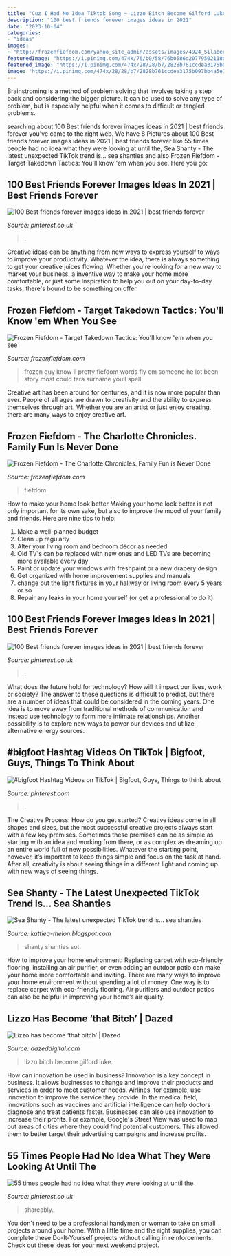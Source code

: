 ```yaml
---
title: "Cuz I Had No Idea Tiktok Song ~ Lizzo Bitch Become Gilford Luke"
description: "100 best friends forever images ideas in 2021"
date: "2023-10-04"
categories:
- "ideas"
images:
- "http://frozenfiefdom.com/yahoo_site_admin/assets/images/4924_Silabert_6_18_14.169110355_std.jpg"
featuredImage: "https://i.pinimg.com/474x/76/b0/58/76b0586d20779502118d00c83495bf3d.jpg"
featured_image: "https://i.pinimg.com/474x/28/28/b7/2828b761ccdea3175b097bb4a5e77f97.jpg"
image: "https://i.pinimg.com/474x/28/28/b7/2828b761ccdea3175b097bb4a5e77f97.jpg"
---
```



Brainstroming is a method of problem solving that involves taking a step back and considering the bigger picture. It can be used to solve any type of problem, but is especially helpful when it comes to difficult or tangled problems.

	

		
searching about 100 Best friends forever images ideas in 2021 | best friends forever you've came to the right web. We have 8 Pictures about 100 Best friends forever images ideas in 2021 | best friends forever like 55 times people had no idea what they were looking at until the, Sea Shanty - The latest unexpected TikTok trend is... sea shanties and also Frozen Fiefdom - Target Takedown Tactics: You&#039;ll know &#039;em when you see. Here you go:
		
    
## 100 Best Friends Forever Images Ideas In 2021 | Best Friends Forever

<img loading=lazy src="https://i.pinimg.com/474x/28/28/b7/2828b761ccdea3175b097bb4a5e77f97.jpg" onerror="this.onerror=null;this.src='https://tse2.mm.bing.net/th?id=OIP.rFJSCHrou2Ox2DZLJiMeZQAAAA&amp;pid=15.1';" alt="100 Best friends forever images ideas in 2021 | best friends forever">

_Source: pinterest.co.uk_

>. 

	

Creative ideas can be anything from new ways to express yourself to ways to improve your productivity. Whatever the idea, there is always something to get your creative juices flowing. Whether you're looking for a new way to market your business, a inventive way to make your home more comfortable, or just some Inspiration to help you out on your day-to-day tasks, there's bound to be something on offer.

    
## Frozen Fiefdom - Target Takedown Tactics: You&#039;ll Know &#039;em When You See

<img loading=lazy src="http://frozenfiefdom.com/yahoo_site_admin/assets/images/4924_Silabert_6_18_14.169110355_std.jpg" onerror="this.onerror=null;this.src='https://tse3.mm.bing.net/th?id=OIP.H1w-i-xDS36QRc55bRC4NgHaE7&amp;pid=15.1';" alt="Frozen Fiefdom - Target Takedown Tactics: You&#039;ll know &#039;em when you see">

_Source: frozenfiefdom.com_

>frozen guy know ll pretty fiefdom words fly em someone he lot been story most could tara surname youll spell. 

	

Creative art has been around for centuries, and it is now more popular than ever. People of all ages are drawn to creativity and the ability to express themselves through art. Whether you are an artist or just enjoy creating, there are many ways to enjoy creative art.

    
## Frozen Fiefdom - The Charlotte Chronicles. Family Fun Is Never Done

<img loading=lazy src="http://mail.yimg.com/nq/mc/yla/brand/purplelogo/mail/mcl/us.gif" onerror="this.onerror=null;this.src='https://tse1.mm.bing.net/th?id=OIP.Rpk4MshTkUai86ut8drIvgAAAA&amp;pid=15.1';" alt="Frozen Fiefdom - The Charlotte Chronicles. Family Fun is Never Done">

_Source: frozenfiefdom.com_

>fiefdom. 

	

How to make your home look better
Making your home look better is not only important for its own sake, but also to improve the mood of your family and friends. Here are nine tips to help: 
1. Make a well-planned budget
2. Clean up regularly
3. Alter your living room and bedroom décor as needed
4. Old TV's can be replaced with new ones and LED TVs are becoming more available every day 
5. Paint or update your windows with freshpaint or a new drapery design 
6. Get organized with home improvement supplies and manuals 
7. change out the light fixtures in your hallway or living room every 5 years or so 
8. Repair any leaks in your home yourself (or get a professional to do it) 

    
## 100 Best Friends Forever Images Ideas In 2021 | Best Friends Forever

<img loading=lazy src="https://i.pinimg.com/474x/76/b0/58/76b0586d20779502118d00c83495bf3d.jpg" onerror="this.onerror=null;this.src='https://tse3.mm.bing.net/th?id=OIP.Q36tcAVOrndUrfdIMTvzKgAAAA&amp;pid=15.1';" alt="100 Best friends forever images ideas in 2021 | best friends forever">

_Source: pinterest.co.uk_

>. 

	

What does the future hold for technology? How will it impact our lives, work or society? The answer to these questions is difficult to predict, but there are a number of ideas that could be considered in the coming years. One idea is to move away from traditional methods of communication and instead use technology to form more intimate relationships. Another possibility is to explore new ways to power our devices and utilize alternative energy sources.

    
## #bigfoot Hashtag Videos On TikTok | Bigfoot, Guys, Things To Think About

<img loading=lazy src="https://i.pinimg.com/236x/7a/94/82/7a9482d4c273227d6ba00f0b411a8801.jpg?nii=t" onerror="this.onerror=null;this.src='https://tse2.mm.bing.net/th?id=OIP.4eaLRr3SilfaQqyn1IARtgAAAA&amp;pid=15.1';" alt="#bigfoot Hashtag Videos on TikTok | Bigfoot, Guys, Things to think about">

_Source: pinterest.com_

>. 

	

The Creative Process: How do you get started?
Creative ideas come in all shapes and sizes, but the most successful creative projects always start with a few key premises. Sometimes these premises can be as simple as starting with an idea and working from there, or as complex as dreaming up an entire world full of new possibilities. Whatever the starting point, however, it’s important to keep things simple and focus on the task at hand. After all, creativity is about seeing things in a different light and coming up with new ways of seeing things.

    
## Sea Shanty - The Latest Unexpected TikTok Trend Is... Sea Shanties

<img loading=lazy src="https://i.ytimg.com/vi/rAP5OJsfQPw/maxresdefault.jpg" onerror="this.onerror=null;this.src='https://tse3.mm.bing.net/th?id=OIP.Bjh9mtxsSOvdgRn7KjpxcgHaEK&amp;pid=15.1';" alt="Sea Shanty - The latest unexpected TikTok trend is... sea shanties">

_Source: kattieq-melon.blogspot.com_

>shanty shanties sot. 

	

How to improve your home environment: Replacing carpet with eco-friendly flooring, installing an air purifier, or even adding an outdoor patio can make your home more comfortable and inviting.
There are many ways to improve your home environment without spending a lot of money. One way is to replace carpet with eco-friendly flooring. Air purifiers and outdoor patios can also be helpful in improving your home’s air quality.

    
## Lizzo Has Become ‘that Bitch’ | Dazed

<img loading=lazy src="https://dazedimg-dazedgroup.netdna-ssl.com/1600/azure/dazed-prod/1260/5/1265895.jpg" onerror="this.onerror=null;this.src='https://tse4.mm.bing.net/th?id=OIP.u6ZesqQuKW3NnmeGOOopngHaFj&amp;pid=15.1';" alt="Lizzo has become ‘that bitch’ | Dazed">

_Source: dazeddigital.com_

>lizzo bitch become gilford luke. 

	

How can innovation be used in business?
Innovation is a key concept in business. It allows businesses to change and improve their products and services in order to meet customer needs. Airlines, for example, use innovation to improve the service they provide. In the medical field, innovations such as vaccines and artificial intelligence can help doctors diagnose and treat patients faster. Businesses can also use innovation to increase their profits. For example, Google's Street View was used to map out areas of cities where they could find potential customers. This allowed them to better target their advertising campaigns and increase profits.

    
## 55 Times People Had No Idea What They Were Looking At Until The

<img loading=lazy src="https://i.pinimg.com/736x/92/30/32/9230329febec1026b4a588628112f9ff.jpg" onerror="this.onerror=null;this.src='https://tse3.mm.bing.net/th?id=OIP.HbGOUKyygdxEVwp719jHbwHaGp&amp;pid=15.1';" alt="55 times people had no idea what they were looking at until the">

_Source: pinterest.co.uk_

>shareably. 

	

You don't need to be a professional handyman or woman to take on small projects around your home. With a little time and the right supplies, you can complete these Do-It-Yourself projects without calling in reinforcements. Check out these ideas for your next weekend project.


